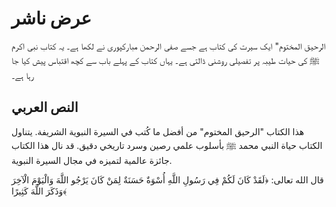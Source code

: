 # عرض ناشر
الرحيق المختوم" ایک سیرت کی کتاب ہے جسے صفی الرحمن مبارکپوری نے لکھا ہے۔ یہ کتاب نبی اکرم ﷺ کی حیات طیبہ پر تفصیلی روشنی ڈالتی ہے۔ یہاں کتاب کے پہلے باب سے کچھ اقتباس پیش کیا جا رہا ہے۔

## النص العربي

<span class="arabic-text">هذا الكتاب "الرحيق المختوم" من أفضل ما كُتب في السيرة النبوية الشريفة. يتناول الكتاب حياة النبي محمد ﷺ بأسلوب علمي رصين وسرد تاريخي دقيق. قد نال هذا الكتاب جائزة عالمية لتميزه في مجال السيرة النبوية.</span>

<span class="quranic-text">قال الله تعالى: ﴿لَقَدْ كَانَ لَكُمْ فِي رَسُولِ اللَّهِ أُسْوَةٌ حَسَنَةٌ لِمَنْ كَانَ يَرْجُو اللَّهَ وَالْيَوْمَ الْآخِرَ وَذَكَرَ اللَّهَ كَثِيرًا﴾</span>